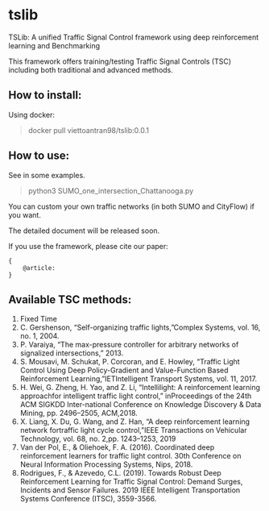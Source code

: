 # tslib
TSLib: A unified Traffic Signal Control framework using deep reinforcement learning and Benchmarking 

This framework offers training/testing Traffic Signal Controls (TSC) including both traditional and advanced methods.

## How to install:
Using docker:
> docker pull viettoantran98/tslib:0.0.1

## How to use:
See in some examples.

> python3 SUMO_one_intersection_Chattanooga.py

You can custom your own traffic networks (in both SUMO and CityFlow) if you want.

The detailed document will be released soon.

If you use the framework, please cite our paper:
```
{
    @article: 
}
```

## Available TSC methods:
<ol>
<li> Fixed Time

<li> C. Gershenson, “Self-organizing traffic lights,”Complex Systems, vol. 16, no. 1, 2004.

<li> P. Varaiya, “The max-pressure controller for arbitrary networks of signalized intersections,” 2013.

<li> S. Mousavi, M. Schukat, P. Corcoran, and E. Howley, “Traffic Light Control Using Deep Policy-Gradient and Value-Function Based Reinforcement Learning,”IETIntelligent Transport Systems, vol. 11, 2017.
   
<!-- <li> Krajzewicz, D., Hertkorn, G., Ringel, J., & Wagner, P. (2005). Preparation of digital maps for traffic simulation; Part 1: Approach and algorithms. 3rd International Industrial Simulation Conference 2005, ISC 2005, 285–290.
 -->
    
<li> H. Wei, G. Zheng, H. Yao, and Z. Li, “Intellilight: A reinforcement learning approachfor intelligent traffic light control,” inProceedings of the 24th ACM SIGKDD Inter-national Conference on Knowledge Discovery & Data Mining, pp. 2496–2505, ACM,2018.

<li> X. Liang, X. Du, G. Wang, and Z. Han, “A deep reinforcement learning network fortraffic light cycle control,”IEEE Transactions on Vehicular Technology, vol. 68, no. 2,pp. 1243–1253, 2019
    
<li> Van der Pol, E., & Oliehoek, F. A. (2016). Coordinated deep reinforcement learners for traffic light control. 30th Conference on Neural Information Processing Systems, Nips, 2018.

<li> Rodrigues, F., & Azevedo, C.L. (2019). Towards Robust Deep Reinforcement Learning for Traffic Signal Control: Demand Surges, Incidents and Sensor Failures. 2019 IEEE Intelligent Transportation Systems Conference (ITSC), 3559-3566.
 
</ol>
